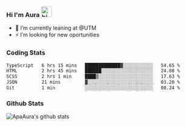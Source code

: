 ### Hi I'm Aura <img src="https://user-images.githubusercontent.com/1303154/88677602-1635ba80-d120-11ea-84d8-d263ba5fc3c0.gif" width="28px" alt="hi">

- 🔭 I’m currently leaning at @UTM
- ⚡ I’m looking for new oportunities


### Coding Stats

<!--START_SECTION:waka-->

```txt
TypeScript   6 hrs 15 mins   █████████████▓░░░░░░░░░░░   54.65 %
HTML         2 hrs 45 mins   ██████░░░░░░░░░░░░░░░░░░░   24.08 %
SCSS         2 hrs 1 min     ████▒░░░░░░░░░░░░░░░░░░░░   17.63 %
JSON         21 mins         ▓░░░░░░░░░░░░░░░░░░░░░░░░   03.20 %
Git          1 min           ░░░░░░░░░░░░░░░░░░░░░░░░░   00.24 %
```

<!--END_SECTION:waka-->

### Github Stats

![ApaAura's github stats](https://github-readme-stats.vercel.app/api?username=ApaAura&count_private=true&theme=tokyonight&hide=contribs,prs)
